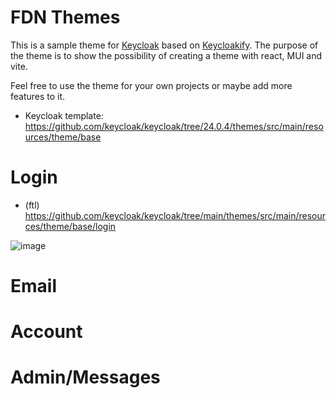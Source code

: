 # FDN Themes

This is a sample theme for [Keycloak](https://www.keycloak.org/) based on [Keycloakify](https://www.keycloakify.dev/). The purpose of the theme is to show the possibility of creating a theme with react, MUI and vite.

Feel free to use the theme for your own projects or maybe add more features to it.

- Keycloak template: https://github.com/keycloak/keycloak/tree/24.0.4/themes/src/main/resources/theme/base

# Login

- (ftl) https://github.com/keycloak/keycloak/tree/main/themes/src/main/resources/theme/base/login

![image](https://github.com/user-attachments/assets/a67dcfad-6b19-4af1-9091-2e948f27712a)

# Email

# Account

# Admin/Messages
